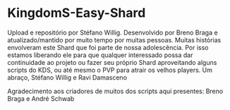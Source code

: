 KingdomS-Easy-Shard
===================
Upload e repositório por Stéfano Willig.
Desenvolvido por Breno Braga e atualizado/mantido por muito tempo por muitas pessoas.
Muitas histórias envolveram este Shard que foi parte de nossa adolescência.
Por isso estamos liberando ele para que qualquer interessado possa dar continuidade ao projeto ou fazer seu próprio Shard aproveitando alguns scripts do KDS, ou até mesmo o PVP para atrair os velhos players.
Um abraço,
Stéfano Willig e Ravi Damasceno

Agradecimento aos criadores de muitos dos scripts aqui presentes:
Breno Braga e André Schwab
